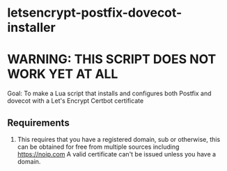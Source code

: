 # letsencrypt-postfix-dovecot-installer
# WARNING: THIS SCRIPT DOES NOT WORK YET AT ALL
Goal: To make a Lua script that installs and configures both Postfix and dovecot with a Let's Encrypt Certbot certificate

## Requirements
1. This requires that you have a registered domain, sub or otherwise, 
this can be obtained for free from multiple sources including https://noip.com 
A valid certificate can't be issued unless you have a domain.

